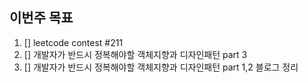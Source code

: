 ## 이번주 목표

1. [] leetcode contest #211
2. [] 개발자가 반드시 정복해야할 객체지향과 디자인패턴 part 3
3. [] 개발자가 반드시 정복해야할 객체지향과 디자인패턴 part 1,2 블로그 정리 

